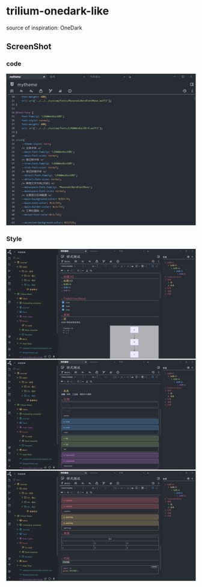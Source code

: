 # trilium-onedark-like

source of inspiration: OneDark


## ScreenShot
### code

![alt text](Screenshot/StyleCode1.png)

### Style
![alt text](Screenshot/StyleTest1.png)
![alt text](Screenshot/StyleTest2.png)
![alt text](Screenshot/StyleTest3.png)